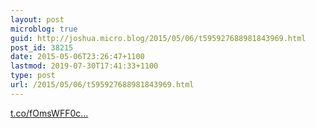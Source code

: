 ```yaml
---
layout: post
microblog: true
guid: http://joshua.micro.blog/2015/05/06/t595927688981843969.html
post_id: 38215
date: 2015-05-06T23:26:47+1100
lastmod: 2019-07-30T17:41:33+1100
type: post
url: /2015/05/06/t595927688981843969.html
---
```

[t.co/fOmsWFF0c...](http://t.co/fOmsWFF0cm)
